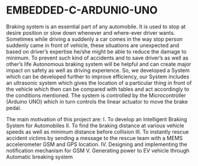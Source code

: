 # EMBEDDED-C-ARDUNIO-UNO
Braking system is an essential part of any automobile. It is used to stop at desire position or slow down whenever and where-ever driver wants. Sometimes while driving a suddenly a car comes in the way stop person suddenly came in front of vehicle, these situations are unexpected and based on driver’s expertise he/she might be able to reduce the damage to minimum. To prevent such kind of accidents and to save driver’s as well as other’s life Autonomous braking system will be helpful and can create major impact on safety as well as driving experience. So, we developed a System which can be developed further to improve efficiency, our System includes an ultrasonic system which gives the location of a particular thing in front of the vehicle which then can be compared with tables and act accordingly to the conditions mentioned. The system is controlled by the Microcontroller (Arduino UNO) which in turn controls the linear actuator to move the brake pedal. 


The main motivation of this project are: 
I. To develop an Intelligent Braking System for Automobiles 
II. To find the braking distance at various vehicle speeds as well as minimum distance before collision 
III. To instantly rescue accident victims by sending a message to the rescue team with a MEMS accelerometer GSM and GPS location. 
IV. Designing and implementing the notification mechanism for GSM 
V. Generating power to EV vehicle through Automatic breaking system 

